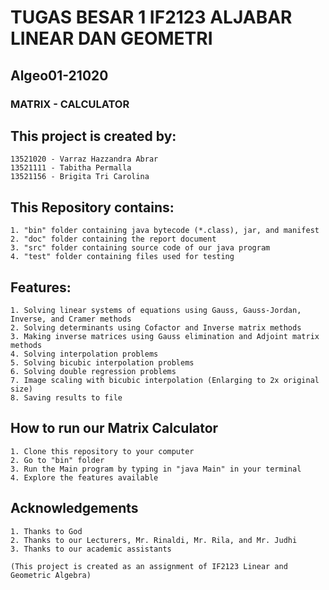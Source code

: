 # TUGAS BESAR 1 IF2123 ALJABAR LINEAR DAN GEOMETRI
## Algeo01-21020
### MATRIX - CALCULATOR

## This project is created by:

    13521020 - Varraz Hazzandra Abrar
    13521111 - Tabitha Permalla
    13521156 - Brigita Tri Carolina

## This Repository contains:

    1. "bin" folder containing java bytecode (*.class), jar, and manifest
    2. "doc" folder containing the report document
    3. "src" folder containing source code of our java program
    4. "test" folder containing files used for testing

## Features:

    1. Solving linear systems of equations using Gauss, Gauss-Jordan, Inverse, and Cramer methods
    2. Solving determinants using Cofactor and Inverse matrix methods
    3. Making inverse matrices using Gauss elimination and Adjoint matrix methods
    4. Solving interpolation problems
    5. Solving bicubic interpolation problems
    6. Solving double regression problems
    7. Image scaling with bicubic interpolation (Enlarging to 2x original size)
    8. Saving results to file
    
## How to run our Matrix Calculator

    1. Clone this repository to your computer
    2. Go to "bin" folder
    3. Run the Main program by typing in "java Main" in your terminal
    4. Explore the features available
    
## Acknowledgements

    1. Thanks to God
    2. Thanks to our Lecturers, Mr. Rinaldi, Mr. Rila, and Mr. Judhi
    3. Thanks to our academic assistants
    
    (This project is created as an assignment of IF2123 Linear and Geometric Algebra)
